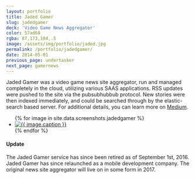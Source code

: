 ```yaml
---
layout: portfolio
title: Jaded Gamer
slug: jadedgamer
deck: 'Video Game News Aggregator'
color: 57ad68
rgba: 87,173,104,.5
image: /assets/img/portfolio/jaded.jpg
permalink: /portfolio/jadedgamer/
date: 2014-05-01
previous_page: undertasker
next_page: gamernews
---
```


Jaded Gamer was a video game news site aggregator, run and managed completely in the cloud, utilizing various SAAS applications. RSS updates were pushed to the site via the pubsubhubbub protocol. New stories were then indexed immediately, and could be searched through by the elastic-search based server. For additional details, you can learn more on [Medium](https://medium.com/@underlost/building-jaded-gamer-e08c6532b56d#.ew1sszjq9).


<ul class="list-inline clearfix">
{% for image in site.data.screenshots.jadedgamer %}
<li class="col-xs-2">
<a href="{{image.url}}" class="thumbnail lightbox">
  <img class="img-rounded" src="{{image.thumb}}" alt="{{ image.caption }}">
</a>
</li>
{% endfor %}
</ul>

#### Update
The Jaded Gamer service has since been retired as of September 1st, 2016. Jaded Gamer has since relaunched as a mobile development company. The original news site aggregator will live on in some form in 2017.

